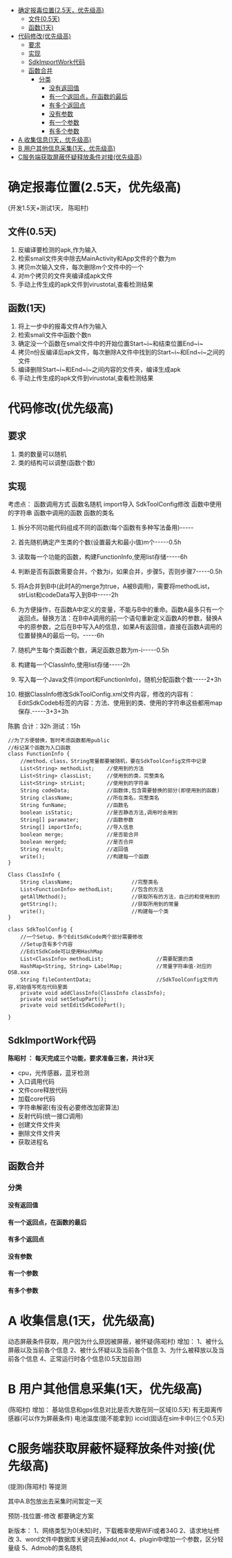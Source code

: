 
<!-- TOC -->

- [确定报毒位置(2.5天，优先级高)](#确定报毒位置25天优先级高)
    - [文件(0.5天)](#文件05天)
    - [函数(1天)](#函数1天)
- [代码修改(优先级高)](#代码修改优先级高)
    - [要求](#要求)
    - [实现](#实现)
    - [SdkImportWork代码](#sdkimportwork代码)
    - [函数合并](#函数合并)
        - [分类](#分类)
            - [没有返回值](#没有返回值)
            - [有一个返回点，在函数的最后](#有一个返回点在函数的最后)
            - [有多个返回点](#有多个返回点)
            - [没有参数](#没有参数)
            - [有一个参数](#有一个参数)
            - [有多个参数](#有多个参数)
- [A 收集信息(1天，优先级高)](#a-收集信息1天优先级高)
- [B 用户其他信息采集(1天，优先级高)](#b-用户其他信息采集1天优先级高)
- [C服务端获取屏蔽怀疑释放条件对接(优先级高)](#c服务端获取屏蔽怀疑释放条件对接优先级高)

<!-- /TOC -->



# 确定报毒位置(2.5天，优先级高)
(开发1.5天+测试1天， 陈昭村)
## 文件(0.5天)
1. 反编译要检测的apk,作为输入
2. 检索smali文件夹中除去MainActivity和App文件的个数为m
3. 拷贝m次输入文件，每次删除m个文件中的一个
4. 对m个拷贝的文件夹编译成apk文件
5. 手动上传生成的apk文件到virustotal,查看检测结果

## 函数(1天)
1. 将上一步中的报毒文件A作为输入
2. 检索smali文件中函数个数n
3. 确定没一个函数在smali文件中的开始位置Start~i~和结束位置End~i~
4. 拷贝n份反编译后apk文件，每次删除A文件中找到的Start~i~和End~i~之间的文件
5. 编译删除Start~i~和End~i~之间内容的文件夹，编译生成apk
6. 手动上传生成的apk文件到virustotal,查看检测结果

# 代码修改(优先级高)

## 要求
1. 类的数量可以随机
2. 类的结构可以调整(函数个数)

## 实现

考虑点：
函数调用方式
函数名随机
import导入
SdkToolConfig修改
函数中使用的字符串
函数中调用的函数
函数的类名


1. 拆分不同功能代码组成不同的函数(每个函数有多种写法备用)-----
2. 首先随机确定产生类的个数(设置最大和最小值)m个-----0.5h
3. 读取每一个功能的函数，构建FunctionInfo,使用list存储-----6h
4. 判断是否有函数需要合并，个数为i，如果合并，步骤5，否则步骤7-----0.5h
5. 将A合并到B中(此时A的merge为true，A被B调用)，需要将methodList，strList和codeData写入到B中-----2h
6. 为方便操作，在函数A中定义的变量，不能与B中的重命。函数A最多只有一个返回点。替换方法：在B中A调用的前一个语句重新定义函数A的参数，替换A中的原参数，之后在B中写入A的信息，如果A有返回值，直接在函数A调用的位置替换A的最后一句。-----6h

7. 随机产生每个类函数个数，满足函数总数为m-i-----0.5h
8. 构建每一个ClassInfo,使用list存储-----2h
9. 写入每一个Java文件(import和FunctionInfo)，随机分配函数个数-----2+3h
10. 根据ClassInfo修改SdkToolConfig.xml文件内容，修改的内容有：EditSdkCodeb标签的内容：方法、使用到的类、使用的字符串这些都用map保存.-----3+3+3h

陈鹏
合计：32h
测试：15h

```
//为了方便替换，暂时考虑函数都用public
//标记某个函数为入口函数
class FunctionInfo {
    //method，class，String常量都要被随机，要在SdkToolConfig文件中记录
    List<String> methodList;    //使用到的方法
    List<String> classList;     //使用到的类，完整类名
    List<String> strList;       //使用到的字符串
    String codeData;            //函数体,包含需要替换的部分(即使用到的函数)
    String className;           //所在类名，完整类名
    String funName;             //函数名
    boolean isStatic;           //是否静态方法,调用时会用到
    String[] paramater;         //函数参数
    String[] importInfo;        //导入信息
    boolean merge;              //是否能合并
    boolean merged;             //是否合并
    String result;              //返回值
    write();                    //构建每一个函数
}

Class ClassInfo {
    String className;                   //完整类名
    List<FunctionInfo> methodList;      //包含的方法
    getAllMethod();                     //获取所有的方法，自己的和使用到的
    getString();                        //获取所用到的常量
    write();                            //构建每一个类
}

class SdkToolConfig {
    //一个Setup，多个EditSdkCode两个部分需要修改
    //Setup含有多个内容
    //EditSdkCode可以使用HashMap
    List<ClassInfo> methodList;                 //需要配置的类
    HashMap<String, String> LabelMap;           //常量字符串值-对应的OSB.xxx
    String fileContentData;                     //SdkToolConfig文件内容,初始值写死在代码里面
    private void addClassInfo(ClassInfo classInfo);
    private void setSetupPart();
    private void setEditSdkCodePart();

}

```

## SdkImportWork代码
**陈昭村 ： 每天完成三个功能，要求准备三套，共计3天**
* cpu，光传感器，蓝牙检测
* 入口调用代码
* 文件core释放代码
* 加载core代码
* 字符串解密(有没有必要修改加密算法)  
* 反射代码(统一接口调用)
* 创建文件文件夹
* 删除文件文件夹
* 获取进程名



## 函数合并
### 分类
#### 没有返回值
#### 有一个返回点，在函数的最后
#### 有多个返回点
#### 没有参数
#### 有一个参数
#### 有多个参数

# A 收集信息(1天，优先级高)
动态屏蔽条件获取，用户因为什么原因被屏蔽，被怀疑(陈昭村)
增加：
1、被什么屏蔽以及当前各个信息
2、被什么怀疑以及当前各个信息
3、为什么被释放以及当前各个信息
4、正常运行时各个信息(0.5天加自测)
# B 用户其他信息采集(1天，优先级高)
(陈昭村)
增加：
基站信息和gps信息对比是否大致在同一区域(0.5天)
有无距离传感器(可以作为屏蔽条件)
电池温度(能不能拿到)
iccid(固话在sim卡中)(三个0.5天)
# C服务端获取屏蔽怀疑释放条件对接(优先级高)
(提测)(陈昭村)
等提测

其中A.B包放出去采集时间暂定一天



预防-找位置-修改
都要确定方案


新版本：
1、网络类型为0(未知)时，下载概率使用WiFi或者34G
2、请求地址修改
3、word文件中数据库关键词去掉add,not
4、plugin中增加一个参数，区分轻量级
5、Admob的类名随机